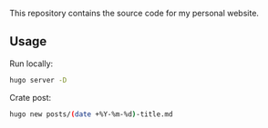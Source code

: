 This repository contains the source code for my personal website.

## Usage

Run locally:

```bash
hugo server -D
```

Crate post:

```bash
hugo new posts/(date +%Y-%m-%d)-title.md
```
